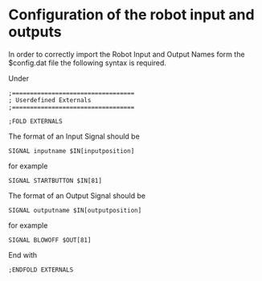 # Configuration of the robot input and outputs 

In order to correctly import the Robot Input and Output Names form the $config.dat file the following syntax is required.

Under 
```
;==================================
; Userdefined Externals 
;==================================

;FOLD EXTERNALS
```

The format of an Input Signal should be
```
SIGNAL inputname $IN[inputposition]
```
for example
```
SIGNAL STARTBUTTON $IN[81]
```

The format of an Output Signal should be
```
SIGNAL outputname $IN[outputposition]
```
for example
```
SIGNAL BLOWOFF $OUT[81]
```
End with
```
;ENDFOLD EXTERNALS
```



